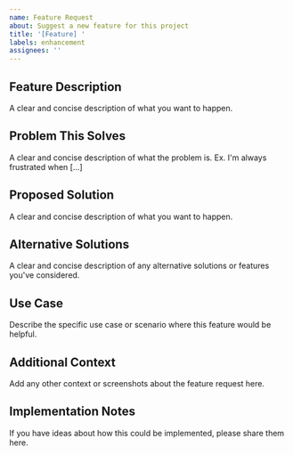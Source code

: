 ```yaml
---
name: Feature Request
about: Suggest a new feature for this project
title: '[Feature] '
labels: enhancement
assignees: ''
---
```


## Feature Description
A clear and concise description of what you want to happen.

## Problem This Solves
A clear and concise description of what the problem is. Ex. I'm always frustrated when [...]

## Proposed Solution
A clear and concise description of what you want to happen.

## Alternative Solutions
A clear and concise description of any alternative solutions or features you've considered.

## Use Case
Describe the specific use case or scenario where this feature would be helpful.

## Additional Context
Add any other context or screenshots about the feature request here.

## Implementation Notes
If you have ideas about how this could be implemented, please share them here.

